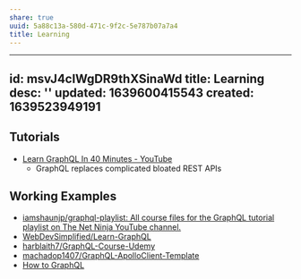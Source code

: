```yaml
---
share: true
uuid: 5a88c13a-580d-471c-9f2c-5e787b07a7a4
title: Learning
---
```

---
id: msvJ4cIWgDR9thXSinaWd
title: Learning
desc: ''
updated: 1639600415543
created: 1639523949191
---

## Tutorials

* [Learn GraphQL In 40 Minutes - YouTube](https://www.youtube.com/watch?v=ZQL7tL2S0oQ)
  * GraphQL replaces complicated bloated REST APIs

## Working Examples

* [iamshaunjp/graphql-playlist: All course files for the GraphQL tutorial playlist on The Net Ninja YouTube channel.](https://github.com/iamshaunjp/graphql-playlist)
* [WebDevSimplified/Learn-GraphQL](https://github.com/WebDevSimplified/Learn-GraphQL)
* [harblaith7/GraphQL-Course-Udemy](https://github.com/harblaith7/GraphQL-Course-Udemy)
* [machadop1407/GraphQL-ApolloClient-Template](https://github.com/machadop1407/GraphQL-ApolloClient-Template)
* [How to GraphQL](https://github.com/howtographql)
